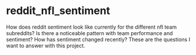 # reddit_nfl_sentiment
How does reddit sentiment look like currently for the different nfl team subreddits? Is there a noticeable pattern with team performance and sentiment? How has sentiment changed recently? These are the questions I want to answer with this project. 
